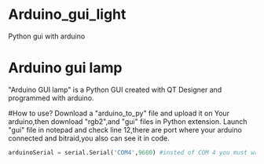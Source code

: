 # Arduino_gui_light
Python gui with arduino 

# Arduino gui lamp
"Arduino GUI lamp" is a Python GUI created with QT Designer and programmed with arduino.

#How to use?
Download a "arduino_to_py" file and upload it on Your arduino,then download "rgb2",and "gui" files in Python extension. Launch "gui" file in notepad and check line 12,there are port where your arduino connected and bitraid,you also can see it in code.

```python
arduinoSerial = serial.Serial('COM4',9600) #insted of COM 4 you must write your port
